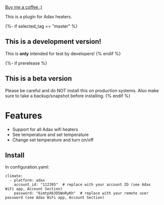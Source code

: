 [Buy me a coffee :)](http://paypal.me/dahoiv)

This is a plugin for Adax heaters.

{%- if selected_tag == "master" %}
## This is a development version!
This is **only** intended for test by developers!
{% endif %}

{%- if prerelease %}
## This is a beta version
Please be careful and do NOT install this on production systems. Also make sure to take a backup/snapshot before installing.
{% endif %}

# Features
- Support for all Adax wifi heaters
- See temperature and set temperature
- Change set temperature and turn on/off



## Install
In configuration.yaml:

```
climate:
  - platform: adax
    account_id: "112395"  # replace with your account ID (see Adax WiFi app, Account Section)
    password: "6imtpX63D5WoRyKh"  # replace with your remote user password (see Adax WiFi app, Account Section)
```